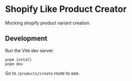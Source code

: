 # Shopify Like Product Creator

Mocking shopify product variant creation.

## Development

Run the Vite dev server:

```shellscript
pnpm install
pnpm dev
```

Go to ```/products/create``` route to see.
